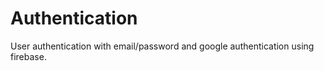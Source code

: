 # Authentication

User authentication with email/password and google authentication using firebase.
